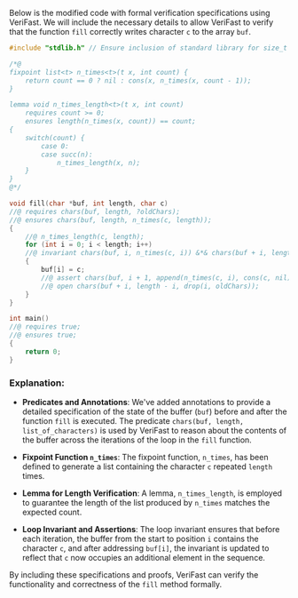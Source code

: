 Below is the modified code with formal verification specifications using VeriFast. We will include the necessary details to allow VeriFast to verify that the function `fill` correctly writes character `c` to the array `buf`.

```c
#include "stdlib.h" // Ensure inclusion of standard library for size_t

/*@
fixpoint list<t> n_times<t>(t x, int count) {
    return count == 0 ? nil : cons(x, n_times(x, count - 1));
}

lemma void n_times_length<t>(t x, int count)
    requires count >= 0;
    ensures length(n_times(x, count)) == count;
{
    switch(count) {
        case 0:
        case succ(n):
            n_times_length(x, n);
    }
}
@*/

void fill(char *buf, int length, char c)
//@ requires chars(buf, length, ?oldChars);
//@ ensures chars(buf, length, n_times(c, length));
{
    //@ n_times_length(c, length);
    for (int i = 0; i < length; i++)
    //@ invariant chars(buf, i, n_times(c, i)) &*& chars(buf + i, length - i, drop(i, oldChars));
    {
        buf[i] = c;
        //@ assert chars(buf, i + 1, append(n_times(c, i), cons(c, nil)));
        //@ open chars(buf + i, length - i, drop(i, oldChars));
    }
}

int main()
//@ requires true;
//@ ensures true;
{
    return 0;
}
```

### Explanation:

- **Predicates and Annotations**: We've added annotations to provide a detailed specification of the state of the buffer (`buf`) before and after the function `fill` is executed. The predicate `chars(buf, length, list_of_characters)` is used by VeriFast to reason about the contents of the buffer across the iterations of the loop in the `fill` function.

- **Fixpoint Function `n_times`**: The fixpoint function, `n_times`, has been defined to generate a list containing the character `c` repeated `length` times.

- **Lemma for Length Verification**: A lemma, `n_times_length`, is employed to guarantee the length of the list produced by `n_times` matches the expected count.

- **Loop Invariant and Assertions**: The loop invariant ensures that before each iteration, the buffer from the start to position `i` contains the character `c`, and after addressing `buf[i]`, the invariant is updated to reflect that `c` now occupies an additional element in the sequence.

By including these specifications and proofs, VeriFast can verify the functionality and correctness of the `fill` method formally.
